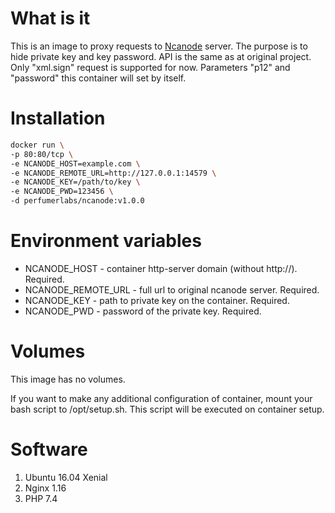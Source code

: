 What is it
==========

This is an image to proxy requests to [Ncanode](https://ncanode.kz/) server.
The purpose is to hide private key and key password.
API is the same as at original project.
Only "xml.sign" request is supported for now.
Parameters "p12" and "password" this container will set by itself. 

Installation
============

```bash
docker run \
-p 80:80/tcp \
-e NCANODE_HOST=example.com \
-e NCANODE_REMOTE_URL=http://127.0.0.1:14579 \
-e NCANODE_KEY=/path/to/key \
-e NCANODE_PWD=123456 \
-d perfumerlabs/ncanode:v1.0.0
```

Environment variables
=====================

- NCANODE_HOST - container http-server domain (without http://). Required.
- NCANODE_REMOTE_URL - full url to original ncanode server. Required.
- NCANODE_KEY - path to private key on the container. Required.
- NCANODE_PWD - password of the private key. Required.

Volumes
=======

This image has no volumes.

If you want to make any additional configuration of container, mount your bash script to /opt/setup.sh. This script will be executed on container setup.

Software
========

1. Ubuntu 16.04 Xenial
1. Nginx 1.16
1. PHP 7.4